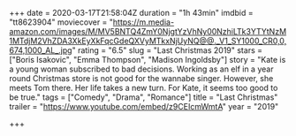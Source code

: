 +++
date = 2020-03-17T21:58:04Z
duration = "1h 43min"
imdbid = "tt8623904"
moviecover = "https://m.media-amazon.com/images/M/MV5BNTQ4ZmY0NjgtYzVhNy00NzhiLTk3YTYtNzM1MTdjM2VhZDA3XkEyXkFqcGdeQXVyMTkxNjUyNQ@@._V1_SY1000_CR0,0,674,1000_AL_.jpg"
rating = "6.5"
slug = "Last Christmas 2019"
stars = ["Boris Isakovic", "Emma Thompson", "Madison Ingoldsby"]
story = "Kate is a young woman subscribed to bad decisions. Working as an elf in a year round Christmas store is not good for the wannabe singer. However, she meets Tom there. Her life takes a new turn. For Kate, it seems too good to be true."
tags = ["Comedy", "Drama", "Romance"]
title = "Last Christmas"
trailer = "https://www.youtube.com/embed/z9CEIcmWmtA"
year = "2019"

+++
